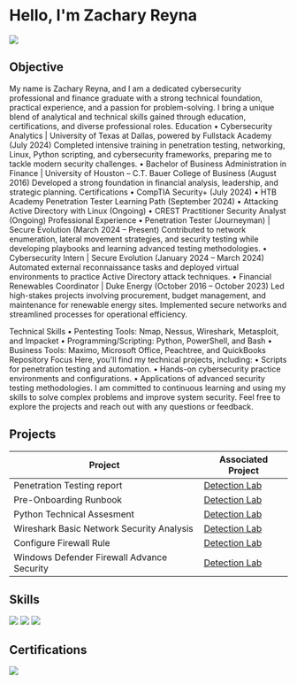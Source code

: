# Hello, I'm Zachary Reyna
<a href="https://www.linkedin.com/in/zachary-reyna-3a4952311/"><img src="https://img.shields.io/badge/-LinkedIn-0072b1?&style=for-the-badge&logo=linkedin&logoColor=white" /></a>

## Objective

My name is Zachary Reyna, and I am a dedicated cybersecurity professional and finance graduate with a strong technical foundation, practical experience, and a passion for problem-solving. I bring a unique blend of analytical and technical skills gained through education, certifications, and diverse professional roles.
Education
•	Cybersecurity Analytics | University of Texas at Dallas, powered by Fullstack Academy (July 2024)
Completed intensive training in penetration testing, networking, Linux, Python scripting, and cybersecurity frameworks, preparing me to tackle modern security challenges.
•	Bachelor of Business Administration in Finance | University of Houston – C.T. Bauer College of Business (August 2016)
Developed a strong foundation in financial analysis, leadership, and strategic planning.
Certifications
•	CompTIA Security+ (July 2024)
•	HTB Academy Penetration Tester Learning Path (September 2024)
•	Attacking Active Directory with Linux (Ongoing)
•	CREST Practitioner Security Analyst (Ongoing)
Professional Experience
•	Penetration Tester (Journeyman) | Secure Evolution (March 2024 – Present)
Contributed to network enumeration, lateral movement strategies, and security testing while developing playbooks and learning advanced testing methodologies.
•	Cybersecurity Intern | Secure Evolution (January 2024 – March 2024)
Automated external reconnaissance tasks and deployed virtual environments to practice Active Directory attack techniques.
•	Financial Renewables Coordinator | Duke Energy (October 2016 – October 2023)
Led high-stakes projects involving procurement, budget management, and maintenance for renewable energy sites. Implemented secure networks and streamlined processes for operational efficiency.

Technical Skills
•	Pentesting Tools: Nmap, Nessus, Wireshark, Metasploit, and Impacket
•	Programming/Scripting: Python, PowerShell, and Bash
•	Business Tools: Maximo, Microsoft Office, Peachtree, and QuickBooks
Repository Focus
Here, you'll find my technical projects, including:
•	Scripts for penetration testing and automation.
•	Hands-on cybersecurity practice environments and configurations.
•	Applications of advanced security testing methodologies.
I am committed to continuous learning and using my skills to solve complex problems and improve system security. Feel free to explore the projects and reach out with any questions or feedback. 

## Projects

| Project                                       | Associated Project         |
|-----------------------------------------------|----------------------------|
| Penetration Testing report                    | <a href="https://drive.google.com/file/d/1xQJDed3XnJJCj4DRsLN-woS5ddVrmyAx/view?usp=share_link">Detection Lab</a>|
| Pre-Onboarding Runbook                        | <a href="https://drive.google.com/file/d/12cuH_LchHclbozR63YXDcWnPm4SJjnIO/view?usp=share_link">Detection Lab</a>|
| Python Technical Assesment                    | <a href="https://drive.google.com/file/d/1vLbYGRA_9DT_IqxKUNToDrfbW_n9yMXF/view?usp=share_link">Detection Lab</a>|
| Wireshark Basic Network Security Analysis     | <a href="https://drive.google.com/file/d/1DNd1p3YfZNP0GExSFEsSFShb-JjsGlUA/view?usp=drive_link">Detection Lab</a>|
| Configure Firewall Rule                       | <a href="https://drive.google.com/file/d/1TdUQk0rSAuJxmfXvWtKVSHpNCDav7Bgq/view?usp=drive_link">Detection Lab</a>|
| Windows Defender Firewall Advance Security    | <a href="https://drive.google.com/file/d/14vcVlgzH9V6ch0iIfmvIJfC_JbnH28f-/view?usp=drive_link">Detection Lab</a>|

## Skills

<div>
    <img src="https://img.shields.io/badge/-Linux-FCC624?style=for-the-badge&logo=linux&logoColor=black" />
    <img src="https://img.shields.io/badge/-Wireshark-1679A7?&style=for-the-badge&logo=Wireshark&logoColor=white" />
    <img src="https://img.shields.io/badge/-Python-3776AB?style=for-the-badge&logo=python&logoColor=white" />
</div>

## Certifications
<div>
<img src="https://img.shields.io/badge/-Security%2B-FF0000?&style=for-the-badge&logo=CompTIA&logoColor=white" />
</div>


